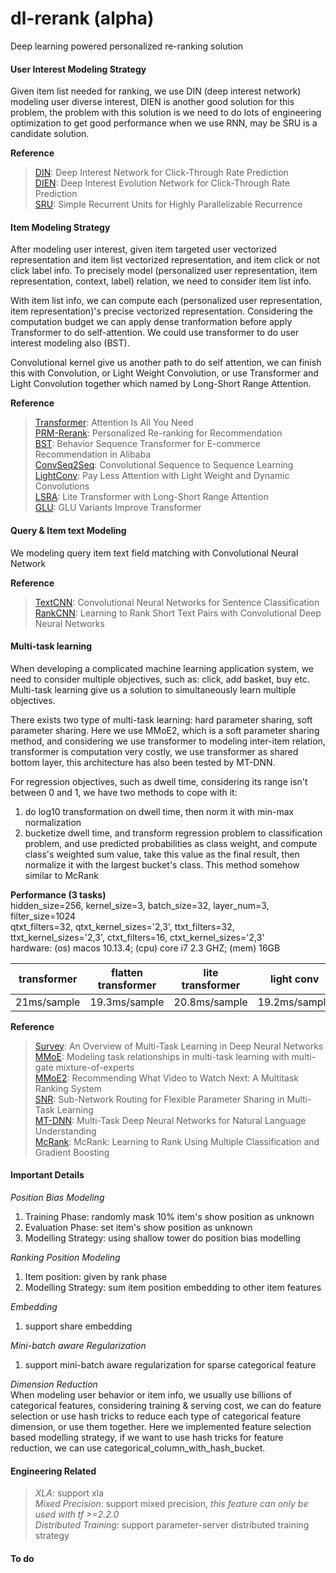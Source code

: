 # dl-rerank (alpha)
Deep learning powered personalized re-ranking solution

#### User Interest Modeling Strategy
Given item list needed for ranking, we use DIN (deep interest network) modeling user diverse interest, DIEN is another good solution for this problem, the problem with this solution is we need to do lots of engineering optimization to get good performance when we use RNN, may be SRU is a candidate solution.

**Reference**
> [DIN](https://arxiv.org/abs/1706.06978): Deep Interest Network for Click-Through Rate Prediction <br />
> [DIEN](https://arxiv.org/abs/1809.03672): Deep Interest Evolution Network for Click-Through Rate Prediction <br />
> [SRU](https://arxiv.org/abs/1709.02755): Simple Recurrent Units for Highly Parallelizable Recurrence <br />

#### Item Modeling Strategy
After modeling user interest, given item targeted user vectorized representation and item list vectorized representation, and item click or not click label info. To precisely model (personalized user representation, item representation, context, label) relation, we need to consider item list info.

With item list info, we can compute each (personalized user representation, item representation)'s precise vectorized representation. Considering the computation budget we can apply dense tranformation before apply Transformer to do self-attention. We could use transformer to do user interest modeling also (BST).

Convolutional kernel give us another path to do self attention, we can finish this with Convolution, or Light Weight Convolution, or use Transformer and Light Convolution together which named by Long-Short Range Attention.

**Reference**
>[Transformer](https://arxiv.org/abs/1706.03762): Attention Is All You Need <br />
>[PRM-Rerank](https://arxiv.org/abs/1904.06813): Personalized Re-ranking for Recommendation <br />
>[BST](https://arxiv.org/abs/1905.06874): Behavior Sequence Transformer for E-commerce Recommendation in Alibaba <br />
>[ConvSeq2Seq](https://arxiv.org/abs/1705.03122): Convolutional Sequence to Sequence Learning <br />
>[LightConv](https://arxiv.org/abs/1901.10430): Pay Less Attention with Light Weight and Dynamic Convolutions <br />
>[LSRA](https://arxiv.org/abs/2004.11886): Lite Transformer with Long-Short Range Attention <br />
>[GLU](https://arxiv.org/abs/2002.05202): GLU Variants Improve Transformer <br />

#### Query & Item text Modeling
We modeling query item text field matching with Convolutional Neural Network

**Reference**
>[TextCNN](https://arxiv.org/abs/1408.5882): Convolutional Neural Networks for Sentence Classification
>[RankCNN](http://citeseerx.ist.psu.edu/viewdoc/download?doi=10.1.1.723.6492&rep=rep1&type=pdf): Learning to Rank Short Text Pairs with Convolutional Deep Neural Networks


#### Multi-task learning
When developing a complicated machine learning application system, we need to consider multiple objectives, such as: click, add basket, buy etc. Multi-task learning give us a solution to simultaneously learn multiple objectives.  <br />

There exists two type of multi-task learning: hard parameter sharing, soft parameter sharing. Here we use MMoE2, which is a soft parameter sharing method, and considering we use transformer to modeling inter-item relation, transformer is computation very costly, we use transformer as shared bottom layer, this architecture has also been tested by MT-DNN.  <br />

For regression objectives, such as dwell time, considering its range isn't between 0 and 1, we have two methods to cope with it: <br />
1) do log10 transformation on dwell time, then norm it with min-max normalization <br />
2) bucketize dwell time, and transform regression problem to classification problem, and use predicted probabilities as class weight, and compute class's weighted sum value, take this value as the final result, then normalize it with the largest bucket's class. This method somehow similar to McRank <br />

**Performance (3 tasks)**<br />
hidden_size=256, kernel_size=3, batch_size=32, layer_num=3, filter_size=1024 <br />
qtxt_filters=32, qtxt_kernel_sizes='2,3', ttxt_filters=32, ttxt_kernel_sizes='2,3', ctxt_filters=16, ctxt_kernel_sizes='2,3' <br />
hardware: (os) macos 10.13.4; (cpu) core i7 2.3 GHZ; (mem) 16GB <br />

| transformer   |      flatten transformer      |  lite transformer |  light conv    |
|---------------|:-----------------------------:|:-----------------:|:--------------:|
| 21ms/sample |         19.3ms/sample         |   20.8ms/sample  |  19.2ms/sample   |


**Reference**
> [Survey](https://arxiv.org/abs/1706.05098): An Overview of Multi-Task Learning in Deep Neural Networks <br />
> [MMoE](https://dl.acm.org/doi/10.1145/3219819.3220007): Modeling task relationships in multi-task learning with multi-gate mixture-of-experts <br />
> [MMoE2](https://dl.acm.org/doi/10.1145/3298689.3346997): Recommending What Video to Watch Next: A Multitask Ranking System <br />
> [SNR](https://research.google/pubs/pub47842/): Sub-Network Routing for Flexible Parameter Sharing in Multi-Task Learning <br />
> [MT-DNN](https://arxiv.org/abs/1901.11504): Multi-Task Deep Neural Networks for Natural Language Understanding <br />
> [McRank](https://papers.nips.cc/paper/3270-mcrank-learning-to-rank-using-multiple-classification-and-gradient-boosting.pdf): McRank: Learning to Rank Using Multiple Classification and Gradient Boosting


#### Important Details
*Position Bias Modeling* <br />
1) Training Phase: randomly mask 10% item's show position as unknown <br />
2) Evaluation Phase: set item's show position as unknown <br />
3) Modelling Strategy: using shallow tower do position bias modelling <br />

*Ranking Position Modeling* <br />
1) Item position: given by rank phase
2) Modelling Strategy: sum item position embedding to other item features <br />

*Embedding* <br />
1) support share embedding <br />

*Mini-batch aware Regularization*
1) support mini-batch aware regularization for sparse categorical feature <br />

*Dimension Reduction* <br />
When modeling user behavior or item info, we usually use billions of categorical features, considering training & serving cost, we can do feature selection or use hash tricks to reduce each type of categorical feature dimension, or use them together. Here we implemented feature selection based modelling strategy, if we want to use hash tricks for feature reduction, we can use categorical_column_with_hash_bucket.


#### Engineering Related
> *XLA*: support xla <br />
> *Mixed Precision*: support mixed precision, *this feature can only be used with tf >=2.2.0* <br />
> *Distributed Training*: support parameter-server distributed training strategy <br />

#### To do
